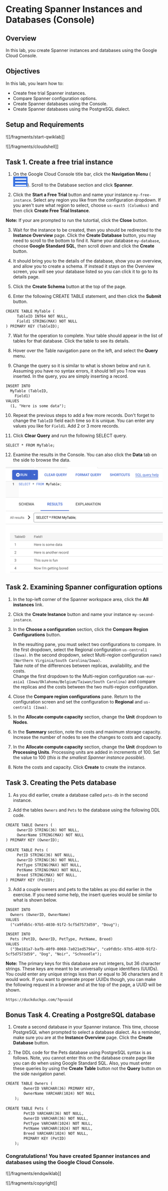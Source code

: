 # Creating Spanner Instances and Databases (Console)

## Overview

In this lab, you create Spanner instances and databases using the Google Cloud Console.

## Objectives

In this lab, you learn how to:
* Create free trial Spanner instances. 
* Compare Spanner configuration options.
* Create Spanner databases using the Console. 
* Create Spanner databases using the PostgreSQL dialect.


## Setup and Requirements

![[/fragments/start-qwiklab]]


![[/fragments/cloudshell]]



## Task 1. Create a free trial instance


1. On the Google Cloud Console title bar, click the __Navigation Menu__ (![nav menu icon](img/nav-menu.png)). Scroll to the Database section and click __Spanner__.

2. Click the __Start a Free Trial__ button and name your instance `my-free-instance`. Select any region you like from the configuration dropdown. If you aren't sure what region to select, choose `us-east5 (Columbus)` and then click __Create Free Trial Instance__. 

__Note:__ If your are prompted to run the tutortial, click the __Close__ button. 


3. Wait for the instance to be created, then you should be redirected to the __Instance Overview__ page. Click the __Create Database__ button, you may need to scroll to the bottom to find it. Name your database `my-database`, choose __Google Standard SQL__, then scroll down and click the __Create__ button. 

4. It should bring you to the details of the database, show you an overview, and allow you to create a schema. If instead it stays on the Overview screen, you will see your database listed so you can click it to go to its details page. 

5. Click the __Create Schema__ button at the top of the page. 

6. Enter the following CREATE TABLE statement, and then click the __Submit__ button. 

```
CREATE TABLE MyTable (
     TableID INT64 NOT NULL, 
     Field1 STRING(MAX) NOT NULL
) PRIMARY KEY (TableID);
```

7. Wait for the operation to complete. Your table should appear in the list of tables for that database. Click the table to see its details. 

8. Hover over the Table navigation pane on the left, and select the __Query__ menu. 

9. Change the query so it is similar to what is shown below and run it. Assuming you have no syntax errors, it should tell you 1 row was inserted. In the query, you are simply inserting a record.  

```
INSERT INTO
  MyTable (TableID,
    Field1)
VALUES
  (1, "Here is some data");
```

10. Repeat the previous steps to add a few more records. Don't forget to change the `TableID` field each time so it is unique. You can enter any values you like for `Field1`. Add 2 or 3 more records. 

11. Click __Clear Query__ and run the following SELECT query. 

```
SELECT * FROM MyTable;
```

12. Examine the results in the Console. You can also click the __Data__ tab on the side to browse the data.

![Query Results](img/query-results.png)



## Task 2. Examining Spanner configuration options

1. In the top-left corner of the Spanner workspace area, click the __All instances__ link. 

2. Click the __Create Instance__ button and name your instance `my-second-instance`. 

3. In the __Choose a configuration__ section, click the __Compare Region Configurations__ button. <div> In the resulting pane, you must select two configurations to compare. In the first dropdown, select the Regional configuration `us-central1 (Iowa)`. In the second dropdown, select Multi-region configuration `name3 (Northern Virginia/South Carolina/Iowa)`. </div><div>Take note of the differences between replicas, availability, and the costs. </div><div>Change the first dropdown to the Multi-region configuration `nam-eur-asia1 (Iowa/Oklahoma/Belgium/Taiwan/South Carolina)` and compare the replicas and the costs between the two multi-region configuration. </div>

4. Close the __Compare region configurations__ pane. Return to the configuration screen and set the configuration to __Regional__ and `us-central1 (Iowa)`.

5. In the __Allocate compute capacity__ section, change the __Unit__ dropdown to __Nodes__. 

6. In the __Summary__ section, note the costs and maximum storage capacity. Increase the number of nodes to see the changes to costs and capacity. 

7. In the __Allocate compute capacity__ section, change the __Unit__ dropdown to __Processing Units__. Processing units are added in increments of 100. Set the value to 100 (*this is the smallest Spanner instance possible*).

8. Note the costs and capacity. Click __Create__ to create the instance. 


## Task 3. Creating the Pets database

1. As you did earlier, create a database called `pets-db` in the second instance.

2. Add the tables `Owners` and `Pets` to the database using the following DDL code. 

```
CREATE TABLE Owners (
     OwnerID STRING(36) NOT NULL, 
     OwnerName STRING(MAX) NOT NULL
) PRIMARY KEY (OwnerID);

CREATE TABLE Pets (
     PetID STRING(36) NOT NULL, 
     OwnerID STRING(36) NOT NULL, 
     PetType STRING(MAX) NOT NULL,
     PetName STRING(MAX) NOT NULL,
     Breed STRING(MAX) NOT NULL,
) PRIMARY KEY (PetID);
```

3. Add a couple owners and pets to the tables as you did earlier in the exercise. If you need some help, the insert queries would be similar to what is shown below. 

```
INSERT INTO
  Owners (OwnerID, OwnerName)
VALUES
  ("ca9fdb5c-97b5-4030-91f2-5cf5d7573d59", "Doug");
```

```
INSERT INTO
  Pets (PetID, OwnerID, PetType, PetName, Breed)
VALUES
  ("3be181a7-bafb-40f0-8068-7a021ed5794a", "ca9fdb5c-97b5-4030-91f2-5cf5d7573d59", "Dog", "Noir", "Schnoodle");
```

__Note:__ The primary keys for this database are not integers, but 36 character strings. These keys are meant to be universally unique identifiers (UUIDs). You could enter any unique strings less than or equal to 36 characters and it would work. If you want to generate proper UUIDs though, you can make the following request in a browser and at the top of the page, a UUID will be shown. 

```
https://duckduckgo.com/?q=uuid
```


## Bonus Task 4. Creating a PostgreSQL database

1. Create a second database in your Spanner instance. This time, choose PostgreSQL when prompted to select a database dialect. As a reminder, make sure you are at the __Instance Overview__ page. Click the __Create Database__ button. 

2. The DDL code for the Pets database using PostgreSQL syntax is as follows. Note, you cannot enter this on the database create page like you can do when using Google Standard SQL. Also, you must enter these queries by using the __Create Table__ button not the __Query__ button on the side navigation panel.

```
CREATE TABLE Owners (
        OwnerID VARCHAR(36) PRIMARY KEY,
        OwnerName VARCHAR(1024) NOT NULL
    );

CREATE TABLE Pets (
        PetID VARCHAR(36) NOT NULL, 
        OwnerID VARCHAR(36) NOT NULL, 
        PetType VARCHAR(1024) NOT NULL,
        PetName VARCHAR(1024) NOT NULL,
        Breed VARCHAR(1024) NOT NULL,
        PRIMARY KEY (PetID)
    );
```

### **Congratulations!** You have created Spanner instances and databases using the Google Cloud Console.


![[/fragments/endqwiklab]]

![[/fragments/copyright]]

